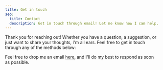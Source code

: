 ```yaml
---
title: Get in touch
seo:
  title: Contact
  description: Get in touch through email! Let me know how I can help.
---
```


Thank you for reaching out! Whether you have a question, a suggestion, or just want to share your thoughts, I'm all ears. Feel free to get in touch through any of the methods below:

Feel free to drop me an email [here](mailto:l.singh7@lse.ac.uk), and I'll do my best to respond as soon as possible.
